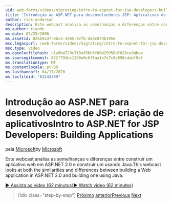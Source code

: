 ```yaml
---
uid: web-forms/videos/migrating/intro-to-aspnet-for-jsp-developers-building-applications
title: 'Introdução ao ASP.NET para desenvolvedores JSP: Aplicativos de construção | Microsoft Docs'
author: rick-anderson
description: Este webcast analisa as semelhanças e diferenças entre construir um aplicativo web em ASP.NET 2.0 e construir um usando Java.
ms.author: riande
ms.date: 07/25/2006
ms.assetid: 826b9a37-0bc3-4405-92fb-d8dc87db195e
msc.legacyurl: /web-forms/videos/migrating/intro-to-aspnet-for-jsp-developers-building-applications
msc.type: video
ms.openlocfilehash: c1a9b4729c3f8a95bb3f00429958df820ce84ba4
ms.sourcegitcommit: 022f79dbc1350e0c6ffaa1e7e7c6e850cdabf9af
ms.translationtype: MT
ms.contentlocale: pt-BR
ms.lasthandoff: 04/17/2020
ms.locfileid: "81543399"
---
```

# <a name="intro-to-aspnet-for-jsp-developers-building-applications"></a><span data-ttu-id="f2f50-103">Introdução ao ASP.NET para desenvolvedores de JSP: criação de aplicativos</span><span class="sxs-lookup"><span data-stu-id="f2f50-103">Intro to ASP.NET for JSP Developers: Building Applications</span></span>

<span data-ttu-id="f2f50-104">pela [Microsoft](https://github.com/microsoft)</span><span class="sxs-lookup"><span data-stu-id="f2f50-104">by [Microsoft](https://github.com/microsoft)</span></span>

<span data-ttu-id="f2f50-105">Este webcast analisa as semelhanças e diferenças entre construir um aplicativo web em ASP.NET 2.0 e construir um usando Java.</span><span class="sxs-lookup"><span data-stu-id="f2f50-105">This webcast looks at both the similarities and differences between building a Web application in ASP.NET 2.0 and building one using Java.</span></span>

[<span data-ttu-id="f2f50-106">&#9654; Assista ao vídeo (62 minutos)</span><span class="sxs-lookup"><span data-stu-id="f2f50-106">&#9654; Watch video (62 minutes)</span></span>](https://channel9.msdn.com/Blogs/ASP-NET-Site-Videos/intro-to-aspnet-for-jsp-developers-building-applications)

> [!div class="step-by-step"]
> <span data-ttu-id="f2f50-107">[Próximo](intro-to-aspnet-for-jsp-developers-welcome-to-aspnet-20.md)
> [anterior](intro-to-aspnet-for-coldfusion-developers-adding-aspnet-to-your-repertoire.md)</span><span class="sxs-lookup"><span data-stu-id="f2f50-107">[Previous](intro-to-aspnet-for-jsp-developers-welcome-to-aspnet-20.md)
[Next](intro-to-aspnet-for-coldfusion-developers-adding-aspnet-to-your-repertoire.md)</span></span>
